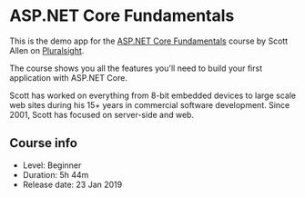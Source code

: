 # ASP.NET Core Fundamentals

This is the demo app for the [ASP.NET Core Fundamentals](https://app.pluralsight.com/library/courses/aspnet-core-fundamentals/table-of-contents) course by Scott Allen on [Pluralsight](https://www.pluralsight.com).

The course shows you all the features you'll need to build your first application with ASP.NET Core.

Scott has worked on everything from 8-bit embedded devices to large scale web sites during his 15+ years in commercial software development. Since 2001, Scott has focused on server-side and web.

## Course info
- Level: Beginner
- Duration: 5h 44m
- Release date: 23 Jan 2019